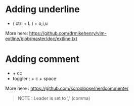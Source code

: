 Adding underline
================

- ( ctrl + L )  + o,i,u

More here:
https://github.com/drmikehenry/vim-extline/blob/master/doc/extline.txt

Adding comment
==============

- <leader> + cc
- toggler : <leader> + c + space

More here : https://github.com/scrooloose/nerdcommenter

> NOTE : Leader is set to ',' (comma)
